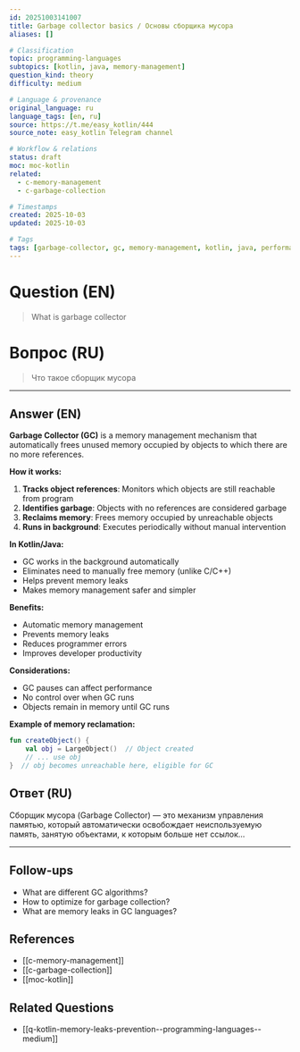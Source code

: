 ```yaml
---
id: 20251003141007
title: Garbage collector basics / Основы сборщика мусора
aliases: []

# Classification
topic: programming-languages
subtopics: [kotlin, java, memory-management]
question_kind: theory
difficulty: medium

# Language & provenance
original_language: ru
language_tags: [en, ru]
source: https://t.me/easy_kotlin/444
source_note: easy_kotlin Telegram channel

# Workflow & relations
status: draft
moc: moc-kotlin
related:
  - c-memory-management
  - c-garbage-collection

# Timestamps
created: 2025-10-03
updated: 2025-10-03

# Tags
tags: [garbage-collector, gc, memory-management, kotlin, java, performance, difficulty/medium, easy_kotlin, lang/ru, programming-languages]
---
```


# Question (EN)
> What is garbage collector

# Вопрос (RU)
> Что такое сборщик мусора

---

## Answer (EN)

**Garbage Collector (GC)** is a memory management mechanism that automatically frees unused memory occupied by objects to which there are no more references.

**How it works:**

1. **Tracks object references**: Monitors which objects are still reachable from program
2. **Identifies garbage**: Objects with no references are considered garbage
3. **Reclaims memory**: Frees memory occupied by unreachable objects
4. **Runs in background**: Executes periodically without manual intervention

**In Kotlin/Java:**
- GC works in the background automatically
- Eliminates need to manually free memory (unlike C/C++)
- Helps prevent memory leaks
- Makes memory management safer and simpler

**Benefits:**
- Automatic memory management
- Prevents memory leaks
- Reduces programmer errors
- Improves developer productivity

**Considerations:**
- GC pauses can affect performance
- No control over when GC runs
- Objects remain in memory until GC runs

**Example of memory reclamation:**
```kotlin
fun createObject() {
    val obj = LargeObject()  // Object created
    // ... use obj
}  // obj becomes unreachable here, eligible for GC
```

## Ответ (RU)

Сборщик мусора (Garbage Collector) — это механизм управления памятью, который автоматически освобождает неиспользуемую память, занятую объектами, к которым больше нет ссылок...

---

## Follow-ups
- What are different GC algorithms?
- How to optimize for garbage collection?
- What are memory leaks in GC languages?

## References
- [[c-memory-management]]
- [[c-garbage-collection]]
- [[moc-kotlin]]

## Related Questions
- [[q-kotlin-memory-leaks-prevention--programming-languages--medium]]
